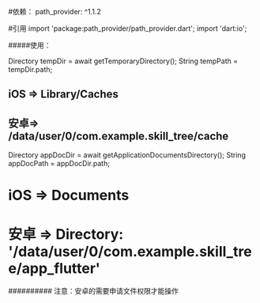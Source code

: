 #依赖：
path_provider: ^1.1.2

#引用
import 'package:path_provider/path_provider.dart';
import 'dart:io';

#####使用：

Directory tempDir = await getTemporaryDirectory();
String tempPath = tempDir.path;
## iOS => Library/Caches
## 安卓=> /data/user/0/com.example.skill_tree/cache

Directory appDocDir = await getApplicationDocumentsDirectory();
String appDocPath = appDocDir.path; 
# iOS => Documents
# 安卓 => Directory: '/data/user/0/com.example.skill_tree/app_flutter'


##########   注意：安卓的需要申请文件权限才能操作
